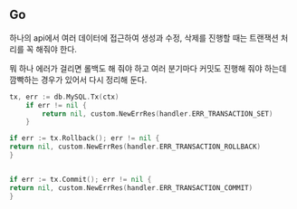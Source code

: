## Go
하나의 api에서 여러 데이터에 접근하여 생성과 수정, 삭제를 진행할 때는 트랜잭션 처리를 꼭 해줘야 한다.

뭐 하나 에러가 걸리면 롤백도 해 줘야 하고 여러 분기마다 커밋도 진행해 줘야 하는데 깜빡하는 경우가 있어서 다시 정리해 둔다.

```go
tx, err := db.MySQL.Tx(ctx)
	if err != nil {
		return nil, custom.NewErrRes(handler.ERR_TRANSACTION_SET)
	}

if err := tx.Rollback(); err != nil {
return nil, custom.NewErrRes(handler.ERR_TRANSACTION_ROLLBACK)
}


if err := tx.Commit(); err != nil {
return nil, custom.NewErrRes(handler.ERR_TRANSACTION_COMMIT)
}
```